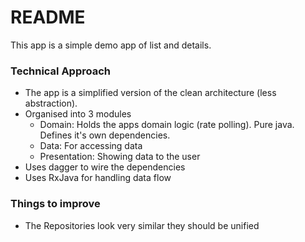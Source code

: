 # README #

This app is a simple demo app of list and details.
 
### Technical Approach ###

* The app is a simplified version of the clean architecture (less abstraction).
* Organised into 3 modules
    * Domain: Holds the apps domain logic (rate polling). Pure java. Defines it's own dependencies.
    * Data: For accessing data
    * Presentation: Showing data to the user
* Uses dagger to wire the dependencies
* Uses RxJava for handling data flow

### Things to improve ### 
* The Repositories look very similar they should be unified